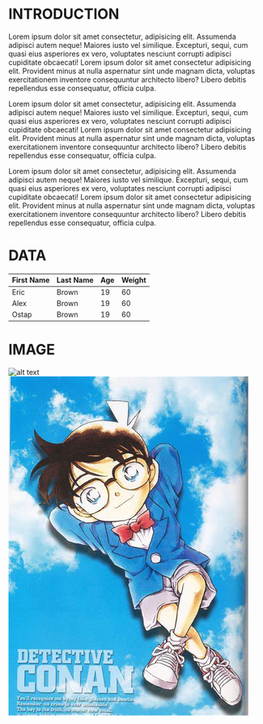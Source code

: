 # INTRODUCTION

Lorem ipsum dolor sit amet consectetur, adipisicing elit. Assumenda adipisci autem neque! Maiores iusto vel similique. Excepturi, sequi, cum quasi eius asperiores ex vero, voluptates nesciunt corrupti adipisci cupiditate obcaecati! Lorem ipsum dolor sit amet consectetur adipisicing elit. Provident minus at nulla aspernatur sint unde magnam dicta, voluptas exercitationem inventore consequuntur architecto libero? Libero debitis repellendus esse consequatur, officia culpa. <br>

Lorem ipsum dolor sit amet consectetur, adipisicing elit. Assumenda adipisci autem neque! Maiores iusto vel similique. Excepturi, sequi, cum quasi eius asperiores ex vero, voluptates nesciunt corrupti adipisci cupiditate obcaecati! Lorem ipsum dolor sit amet consectetur adipisicing elit. Provident minus at nulla aspernatur sint unde magnam dicta, voluptas exercitationem inventore consequuntur architecto libero? Libero debitis repellendus esse consequatur, officia culpa. <br>

Lorem ipsum dolor sit amet consectetur, adipisicing elit. Assumenda adipisci autem neque! Maiores iusto vel similique. Excepturi, sequi, cum quasi eius asperiores ex vero, voluptates nesciunt corrupti adipisci cupiditate obcaecati! Lorem ipsum dolor sit amet consectetur adipisicing elit. Provident minus at nulla aspernatur sint unde magnam dicta, voluptas exercitationem inventore consequuntur architecto libero? Libero debitis repellendus esse consequatur, officia culpa. <br>

# DATA

| First Name | Last Name | Age | Weight | 
| - | - | - | - |
| Eric | Brown | 19 | 60 |
| Alex | Brown | 19 | 60 |
| Ostap | Brown | 19 | 60 |

# IMAGE

![alt text](https://khoinguonsangtao.vn/wp-content/uploads/2022/08/anh-conan.jpg)   
![alt text](../../IMG/OIP.jpg)
